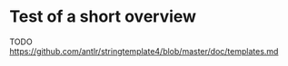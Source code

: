 # Test of a short overview

TODO
<https://github.com/antlr/stringtemplate4/blob/master/doc/templates.md>
